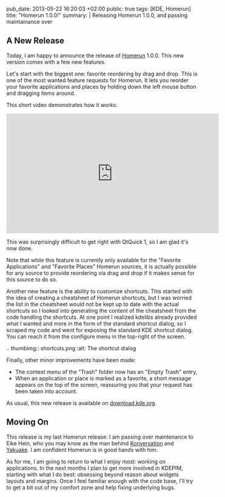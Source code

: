 pub_date: 2013-05-22 16:20:03 +02:00
public: true
tags: [KDE, Homerun]
title: "Homerun 1.0.0!"
summary: |
    Releasing Homerun 1.0.0, and passing maintainance over

## A New Release

Today, I am happy to announce the release of [Homerun][] 1.0.0. This new version
comes with a few new features.

Let's start with the biggest one: favorite reordering by drag and drop. This is
one of the most wanted feature requests for Homerun. It lets you reorder your
favorite applications and places by holding down the left mouse button and
dragging items around.

This short video demonstrates how it works:

<iframe width="560" height="315" src="http://www.youtube.com/embed/iE1sSaVw9pg?rel=0" frameborder="0" allowfullscreen></iframe>

This was surprisingly difficult to get right with QtQuick 1, so I am glad it's now
done.

Note that while this feature is currently only available for the "Favorite
Applications" and "Favorite Places" Homerun sources, it is actually possible for
any source to provide reordering via drag and drop if it makes sense for this
source to do so.

Another new feature is the ability to customize shortcuts. This started with
the idea of creating a cheatsheet of Homerun shortcuts, but I was worried the
list in the cheatsheet would not be kept up to date with the actual shortcuts
so I looked into generating the content of the cheatsheet from the code
handling the shortcuts. At one point I realized kdelibs already provided what I
wanted and more in the form of the standard shortcut dialog, so I scraped my
code and went for exposing the standard KDE shortcut dialog. You can reach it
from the configure menu in the top-right of the screen.

.. thumbimg:: shortcuts.png
    :alt: The shortcut dialog

Finally, other minor improvements have been made:

- The context menu of the "Trash" folder now has an "Empty Trash" entry,
- When an application or place is marked as a favorite, a short message appears
  on the top of the screen, reassuring you that your request has been taken into
  account.

As usual, this new release is available on [download.kde.org][dl].

## Moving On

This release is my last Homerun release: I am passing over maintenance
to Eike Hein, who you may know as the man behind [Konversation][konvi] and
[Yakuake][yakuake]. I am confident Homerun is in good hands with him.

As for me, I am going to return to what I enjoy most: working on applications.
In the next months I plan to get more involved in KDEPIM, starting with what I
do best: obsessing beyond reason about widgets layouts and margins. Once I feel
familiar enough with the code base, I'll try
to get a bit out of my comfort zone and help fixing underlying bugs.

[Homerun]: http://userbase.kde.org/Homerun
[konvi]: http://konversation.kde.org/
[yakuake]: http://extragear.kde.org/apps/yakuake/
[dl]: http://download.kde.org/stable/homerun/src/homerun-1.0.0.tar.bz2.mirrorlist
